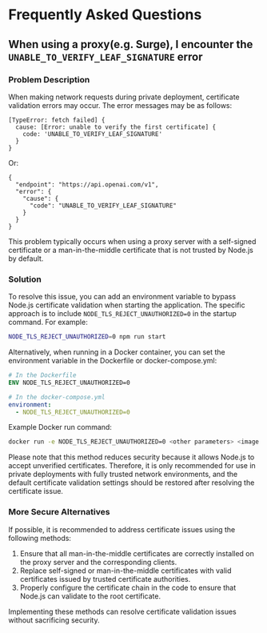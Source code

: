 # Frequently Asked Questions

## When using a proxy(e.g. Surge), I encounter the `UNABLE_TO_VERIFY_LEAF_SIGNATURE` error

### Problem Description

When making network requests during private deployment, certificate validation errors may occur. The error messages may be as follows:

```
[TypeError: fetch failed] {
  cause: [Error: unable to verify the first certificate] {
    code: 'UNABLE_TO_VERIFY_LEAF_SIGNATURE'
  }
}
```

Or:

```
{
  "endpoint": "https://api.openai.com/v1",
  "error": {
    "cause": {
      "code": "UNABLE_TO_VERIFY_LEAF_SIGNATURE"
    }
  }
}
```

This problem typically occurs when using a proxy server with a self-signed certificate or a man-in-the-middle certificate that is not trusted by Node.js by default.

### Solution

To resolve this issue, you can add an environment variable to bypass Node.js certificate validation when starting the application. The specific approach is to include `NODE_TLS_REJECT_UNAUTHORIZED=0` in the startup command. For example:

```bash
NODE_TLS_REJECT_UNAUTHORIZED=0 npm run start
```

Alternatively, when running in a Docker container, you can set the environment variable in the Dockerfile or docker-compose.yml:

```dockerfile
# In the Dockerfile
ENV NODE_TLS_REJECT_UNAUTHORIZED=0
```

```yaml
# In the docker-compose.yml
environment:
  - NODE_TLS_REJECT_UNAUTHORIZED=0
```

Example Docker run command:

```bash
docker run -e NODE_TLS_REJECT_UNAUTHORIZED=0 <other parameters> <image name>
```

Please note that this method reduces security because it allows Node.js to accept unverified certificates. Therefore, it is only recommended for use in private deployments with fully trusted network environments, and the default certificate validation settings should be restored after resolving the certificate issue.

### More Secure Alternatives

If possible, it is recommended to address certificate issues using the following methods:

1. Ensure that all man-in-the-middle certificates are correctly installed on the proxy server and the corresponding clients.
2. Replace self-signed or man-in-the-middle certificates with valid certificates issued by trusted certificate authorities.
3. Properly configure the certificate chain in the code to ensure that Node.js can validate to the root certificate.

Implementing these methods can resolve certificate validation issues without sacrificing security.

